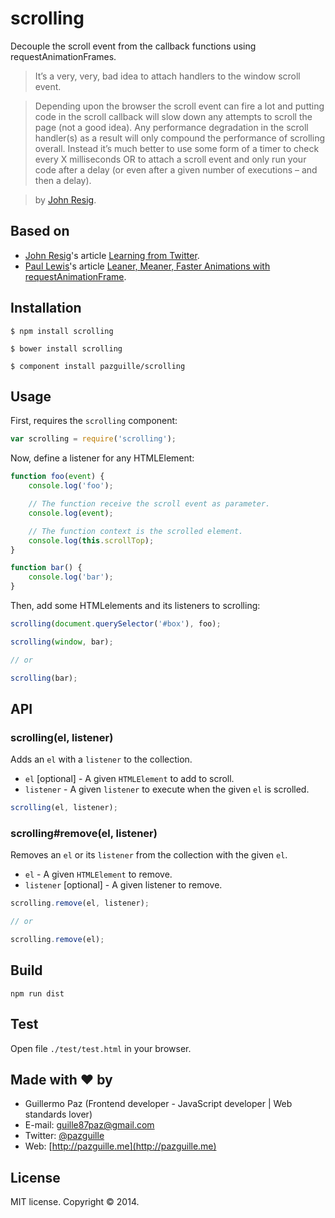 # scrolling

Decouple the scroll event from the callback functions using requestAnimationFrames.

> It’s a very, very, bad idea to attach handlers to the window scroll event.

> Depending upon the browser the scroll event can fire a lot and putting code in the scroll callback will slow down any attempts to scroll the page (not a good idea). Any performance degradation in the scroll handler(s) as a result will only compound the performance of scrolling overall. Instead it’s much better to use some form of a timer to check every X milliseconds OR to attach a scroll event and only run your code after a delay (or even after a given number of executions – and then a delay).

> by [John Resig](http://ejohn.org/blog/learning-from-twitter/).

## Based on
- [John Resig](https://twitter.com/jeresig)'s article [Learning from Twitter](http://ejohn.org/blog/learning-from-twitter/).
- [Paul Lewis](https://twitter.com/aerotwist)'s article [Leaner, Meaner, Faster Animations with requestAnimationFrame](http://www.html5rocks.com/en/tutorials/speed/animations/#debouncing-scroll-events).


## Installation

    $ npm install scrolling

    $ bower install scrolling

    $ component install pazguille/scrolling


## Usage
First, requires the `scrolling` component:
```js
var scrolling = require('scrolling');
```

Now, define a listener for any HTMLElement:
```js
function foo(event) {
    console.log('foo');

    // The function receive the scroll event as parameter.
    console.log(event);

    // The function context is the scrolled element.
    console.log(this.scrollTop);
}

function bar() {
    console.log('bar');
}
```

Then, add some HTMLelements and its listeners to scrolling:
```js
scrolling(document.querySelector('#box'), foo);
```
```js
scrolling(window, bar);

// or

scrolling(bar);
```

## API
### scrolling(el, listener)
Adds an `el` with a `listener` to the collection.
- `el` [optional] - A given `HTMLElement` to add to scroll.
- `listener` - A given `listener` to execute when the given `el` is scrolled.

```js
scrolling(el, listener);
```

### scrolling#remove(el, listener)
Removes an `el` or its `listener` from the collection with the given `el`.
- `el` - A given `HTMLElement` to remove.
- `listener` [optional] - A given listener to remove.

```js
scrolling.remove(el, listener);

// or

scrolling.remove(el);
```

## Build

    npm run dist

## Test

Open file `./test/test.html` in your browser.

## Made with ❤ by
- Guillermo Paz (Frontend developer - JavaScript developer | Web standards lover)
- E-mail: [guille87paz@gmail.com](mailto:guille87paz@gmail.com)
- Twitter: [@pazguille](http://twitter.com/pazguille)
- Web: [http://pazguille.me](http://pazguille.me)

## License
MIT license. Copyright © 2014.
